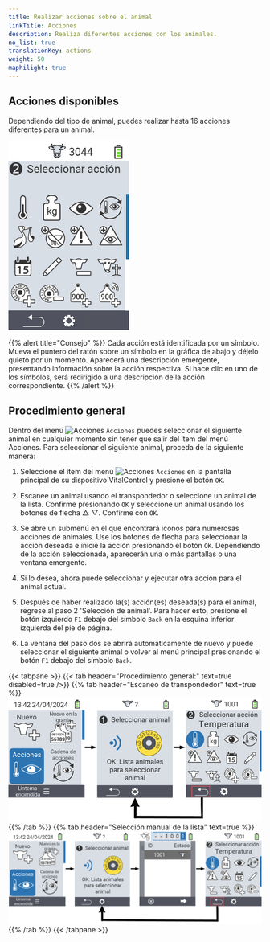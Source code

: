 ```yaml
---
title: Realizar acciones sobre el animal
linkTitle: Acciones
description: Realiza diferentes acciones con los animales.
no_list: true
translationKey: actions
weight: 50
maphilight: true
---
```

## Acciones disponibles

Dependiendo del tipo de animal, puedes realizar hasta 16 acciones diferentes para un animal.


<img src="images/menu2.png" alt="Acciones de VitalControl" title="Acciones" usemap="#workmap" class="maphilight" />

<map name="workmap">
  <area shape="rect" coords="3,100,60,165" alt="Temperatura" title="Medir la fiebre en tus animales&#10;Clic del ratón: abrir documentación" href="/es/docs/actions/measure-temperature/">
  <area shape="rect" coords="60,100,118,165" alt="Pesaje" title="Registrar el peso de tus animales&#10;Clic del ratón: abrir documentación" href="/es/docs/actions/record-weight/">
  <area shape="rect" coords="118,100,174,165" alt="Calificación" title="Calificar tus animales&#10;Clic del ratón: abrir documentación" href="/es/docs/actions/rating/">
  <area shape="rect" coords="174,100,230,165" alt="Cadena de acciones" title="Aplicar y configurar la cadena de acción&#10;Clic del ratón: abrir documentación" href="/es/docs/chain-of-actions/">
   <area shape="rect" coords="3,165,60,225" alt="Parto" title="Registrar un parto&#10;Clic del ratón: abrir documentación" href="/es/docs/actions/calving/">
   <area shape="rect" coords="60,165,120,225" alt="Secado" title="Secar una vaca o añadirla a la lista de vacas frescas&#10;Clic del ratón: abrir documentación" href="/es/docs/actions/dry-off/">
   <area shape="rect" coords="120,165,175,225" alt="Alarma" title="Añadir y quitar animales de la lista de alarmas&#10;Clic del ratón: abrir documentación" href="/es/docs/actions/alarm/">
   <area shape="rect" coords="175,165,230,225" alt="En observación" title="Poner animales en la lista de en observación o quitarlos&#10;Clic del ratón: abrir documentación" href="/es/docs/actions/on-watch/">
   <area shape="rect" coords="3,225,60,280" alt="Historial del animal" title="Ver el historial de un animal&#10;Clic del ratón: abrir documentación" href="/es/docs/actions/animal-history/">
   <area shape="rect" coords="60,225,120,280" alt="Editar" title="Editar datos del animal seleccionado&#10;Clic del ratón: abrir documentación" href="/es/docs/actions/edit/">
   <area shape="rect" coords="120,225,175,280" alt="Dar de baja" title="Dar de baja a un animal&#10;Clic del ratón: abrir documentación" href="/es/docs/actions/unregister/">
   <area shape="rect" coords="175,225,230,280" alt="Pérdida del animal" title="Registrar una pérdida del animal&#10;Clic del ratón: abrir documentación" href="/es/docs/actions/animal-loss/">
   <area shape="rect" coords="3,280,60,337" alt="Vincular transpondedor" title="Asignar un transpondedor a un animal&#10;Clic del ratón: abrir documentación" href="/es/docs/actions/link-transponder/">
   <area shape="rect" coords="55,280,120,337" alt="Desvincular transpondedor" title="Eliminar el vínculo del transpondedor con un animal&#10;Clic del ratón: abrir documentación" href="/es/docs/actions/unlink-transponder/">
   <area shape="rect" coords="120,280,175,337" alt="Vincular ID del animal manualmente" title="Asignar un ID nacional de animal a un animal que no tiene un ID nacional de animal&#10;Clic del ratón: abrir documentación" href="/es/docs/actions/link-animal-id/#vincular-id-del-animal">
   <area shape="rect" coords="175,280,230,337" alt="Vincular ID del animal con escaneo" title="Asignar un ID nacional de animal a un animal que no tiene un ID nacional de animal&#10;Clic del ratón: abrir documentación" href="/es/docs/actions/link-animal-id/#vincular-id-de-animal-con-escaneo-de-etiqueta-electrónica-para-oreja">

<area shape="rect" coords="100,340,140,375" alt="Configuración" title="Acceder a la configuración&#10;Clic del ratón: a la documentación" href="/es/docs/actions/settings/">
</map>

{{% alert title="Consejo" %}}
Cada acción está identificada por un símbolo. Mueva el puntero del ratón sobre un símbolo en la gráfica de abajo y déjelo quieto por un momento. Aparecerá una descripción emergente, presentando información sobre la acción respectiva. Si hace clic en uno de los símbolos, será redirigido a una descripción de la acción correspondiente.
{{% /alert %}}

## Procedimiento general

Dentro del menú <img src="/icons/actions.svg" width="40" align="bottom" alt="Acciones" /> `Acciones` puedes seleccionar el siguiente animal en cualquier momento sin tener que salir del ítem del menú Acciones. Para seleccionar el siguiente animal, proceda de la siguiente manera:

1. Seleccione el ítem del menú <img src="/icons/actions.svg" width="40" align="bottom" alt="Acciones" /> `Acciones` en la pantalla principal de su dispositivo VitalControl y presione el botón `OK`.

2. Escanee un animal usando el transpondedor o seleccione un animal de la lista. Confirme presionando `OK` y seleccione un animal usando los botones de flecha △ ▽. Confirme con `OK`.

3. Se abre un submenú en el que encontrará iconos para numerosas acciones de animales. Use los botones de flecha para seleccionar la acción deseada e inicie la acción presionando el botón `OK`. Dependiendo de la acción seleccionada, aparecerán una o más pantallas o una ventana emergente.

4. Si lo desea, ahora puede seleccionar y ejecutar otra acción para el animal actual.

5. Después de haber realizado la(s) acción(es) deseada(s) para el animal, regrese al paso 2 'Selección de animal'. Para hacer esto, presione el botón izquierdo `F1` debajo del símbolo `Back` en la esquina inferior izquierda del pie de página.

6. La ventana del paso dos se abrirá automáticamente de nuevo y puede seleccionar el siguiente animal o volver al menú principal presionando el botón `F1` debajo del símbolo `Back`.

{{< tabpane >}}
{{< tab header="Procedimiento general:" text=true disabled=true />}}
{{% tab header="Escaneo de transpondedor" text=true %}}
![VitalControl: Menú Acciones Procedimiento general](images/next-animal-scan.png "Realización de acciones de animales, selección vía escaneo")
{{% /tab %}}
{{% tab header="Selección manual de la lista" text=true %}}
![VitalControl: Menú Acciones Procedimiento general](images/next-animal-manual-select.png "Realización de acciones de animales, selección manual")
{{% /tab %}}
{{< /tabpane >}}
